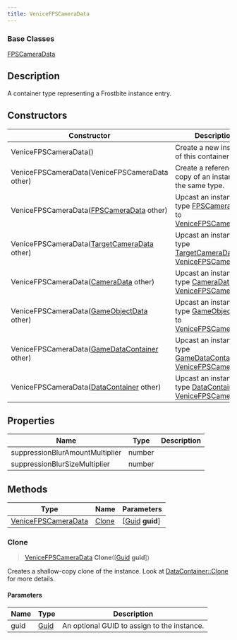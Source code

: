 ```yaml
---
title: VeniceFPSCameraData
---
```

### Base Classes

[FPSCameraData](/vext/ref/fb/fpscameradata/)

## Description

A container type representing a Frostbite instance entry.

## Constructors

| Constructor                                                                    | Description                                                                                                                   |
| ------------------------------------------------------------------------------ | ----------------------------------------------------------------------------------------------------------------------------- |
| VeniceFPSCameraData()                                                          | Create a new instance of this container type.                                                                                 |
| VeniceFPSCameraData(VeniceFPSCameraData other)                                 | Create a reference copy of an instance of the same type.                                                                      |
| VeniceFPSCameraData([FPSCameraData](/vext/ref/fb/fpscameradata/) other)                      | Upcast an instance of type [FPSCameraData](/vext/ref/fb/fpscameradata/) to [VeniceFPSCameraData](/vext/ref/fb/venicefpscameradata/).                      |
| VeniceFPSCameraData([TargetCameraData](/vext/ref/fb/targetcameradata/) other)                | Upcast an instance of type [TargetCameraData](/vext/ref/fb/targetcameradata/) to [VeniceFPSCameraData](/vext/ref/fb/venicefpscameradata/).                |
| VeniceFPSCameraData([CameraData](/vext/ref/fb/cameradata/) other)                            | Upcast an instance of type [CameraData](/vext/ref/fb/cameradata/) to [VeniceFPSCameraData](/vext/ref/fb/venicefpscameradata/).                            |
| VeniceFPSCameraData([GameObjectData](/vext/ref/fb/gameobjectdata/) other)                    | Upcast an instance of type [GameObjectData](/vext/ref/fb/gameobjectdata/) to [VeniceFPSCameraData](/vext/ref/fb/venicefpscameradata/).                    |
| VeniceFPSCameraData([GameDataContainer](/vext/ref/fb/gamedatacontainer/) other)              | Upcast an instance of type [GameDataContainer](/vext/ref/fb/gamedatacontainer/) to [VeniceFPSCameraData](/vext/ref/fb/venicefpscameradata/).              |
| VeniceFPSCameraData([DataContainer](/vext/ref/shared/class/datacontainer) other) | Upcast an instance of type [DataContainer](/vext/ref/shared/class/datacontainer) to [VeniceFPSCameraData](/vext/ref/fb/venicefpscameradata/). |

## Properties

| Name                            | Type   | Description |
| ------------------------------- | ------ | ----------- |
| suppressionBlurAmountMultiplier | number |             |
| suppressionBlurSizeMultiplier   | number |             |

## Methods

| Type                                       | Name            | Parameters                                     |
| ------------------------------------------ | --------------- | ---------------------------------------------- |
| [VeniceFPSCameraData](/vext/ref/fb/venicefpscameradata/) | [Clone](#clone) | \[[Guid](/vext/ref/shared/class/guid) **guid**\] |

### Clone

> [VeniceFPSCameraData](/vext/ref/fb/venicefpscameradata/) **Clone**(\[[Guid](/vext/ref/shared/class/guid) **guid**\])

Creates a shallow-copy clone of the instance. Look at [DataContainer::Clone](/vext/ref/shared/class/datacontainer#clone) for more details.

#### Parameters

| Name | Type         | Description                                 |
| ---- | ------------ | ------------------------------------------- |
| guid | [Guid](/vext/ref/shared/class/guid/) | An optional GUID to assign to the instance. |
